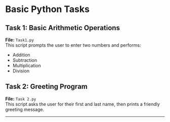 # Basic Python Tasks

## Task 1: Basic Arithmetic Operations
**File:** `Task1.py`  
This script prompts the user to enter two numbers and performs:
- Addition
- Subtraction
- Multiplication
- Division

## Task 2: Greeting Program
**File:** `Task 2.py`  
This script asks the user for their first and last name, then prints a friendly greeting message.

---

